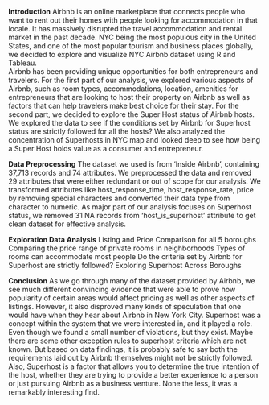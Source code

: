 **Introduction** 
Airbnb is an online marketplace that connects people who want to rent out their homes with people looking for accommodation in that locale. It has massively disrupted the travel accommodation and rental market in the past decade. NYC being the most populous city in the United States, and one of the most popular tourism and business places globally, we decided to explore and visualize NYC Airbnb dataset using R and Tableau.    
Airbnb has been providing unique opportunities for both entrepreneurs and travelers. For the first part of our analysis, we explored various aspects of Airbnb, such as room types, accommodations, location, amenities for entrepreneurs that are looking to host their property on Airbnb as well as factors that can help travelers make best choice for their stay. 
For the second part, we decided to explore the Super Host status of Airbnb hosts. We explored the data to see if the conditions set by Airbnb for Superhost status are strictly followed for all the hosts? We also analyzed the concentration of Superhosts in NYC map and looked deep to see how being a Super Host holds value as a consumer and entrepreneur. 

**Data Preprocessing** 
The dataset we used is from ‘Inside Airbnb’, containing 37,713 records and 74 attributes. We preprocessed the data and removed 29 attributes that were either redundant or out of scope for our analysis. We transformed attributes like host_response_time, host_response_rate, price by removing special characters and converted their data type from character to numeric. As major part of our analysis focuses on Superhost status, we removed 31 NA records from ‘host_is_superhost’ attribute to get clean dataset for effective analysis. 

**Exploration Data Analysis**
Listing and Price Comparison for all 5 boroughs
Comparing the price range of private rooms in neighborhoods
Types of rooms can accommodate most people
Do the criteria set by Airbnb for Superhost are strictly followed? 
Exploring Superhost Across Boroughs

**Conclusion** 
As we go through many of the dataset provided by Airbnb, we see much different convincing evidence that were able to prove how popularity of certain areas would affect pricing as well as other aspects of listings. However, it also disproved many kinds of speculation that one would have when they hear about Airbnb in New York City. Superhost was a concept within the system that we were interested in, and it played a role. Even though we found a small number of violations, but they exist. Maybe there are some other exception rules to superhost criteria which are not known. But based on data findings, it is probably safe to say both the requirements laid out by Airbnb themselves might not be strictly followed. Also, Superhost is a factor that allows you to determine the true intention of the host, whether they are trying to provide a better experience to a person or just pursuing Airbnb as a business venture. None the less, it was a remarkably interesting find.  


